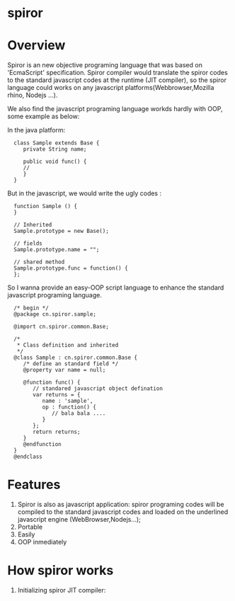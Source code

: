 spiror
======

Overview 
======

   Spiror is an new objective programing language that was based on 'EcmaScript' specification. Spiror compiler would 
translate the spiror codes to the standard javascript codes at the runtime (JIT compiler), so the spiror language could
works on any javascript platforms(Webbrowser,Mozilla rhino, Nodejs ...).

   We also find the javascript programing language workds hardly with OOP,  some example as below:
   
   In the java platform:
   
      class Sample extends Base {
         private String name;
      
         public void func() {
         //
         }
      }
   
   
   But in the javascript, we would write the ugly codes :
   
      function Sample () {
      }
   
      // Inherited
      Sample.prototype = new Base();
   
      // fields
      Sample.prototype.name = "";
   
      // shared method
      Sample.prototype.func = function() {
      };
    
  
   So I wanna provide an easy-OOP script language to enhance the standard javascript programing language. 

      /* begin */
      @package cn.spiror.sample;

      @import cn.spiror.common.Base;
      
      /*
       * Class definition and inherited 
       */
      @class Sample : cn.spiror.common.Base {
         /* define an standard field */
         @property var name = null;
         
         @function func() {
            // standared javascript object defination
            var returns = {
               name : 'sample',
               op : function() {
                  // bala bala ....
               }
            };
            return returns;
         }
         @endfunction
      }
      @endclass
   
  
  
Features 
======
  1. Spiror is also as javascript application:   spiror programing codes will be compiled to the standard javascript
     codes and loaded on the underlined javascript engine (WebBrowser,Nodejs...);
  2. Portable
  3. Easily
  4. OOP inmediately
  
How spiror works
======

  1. Initializing spiror JIT compiler:    
